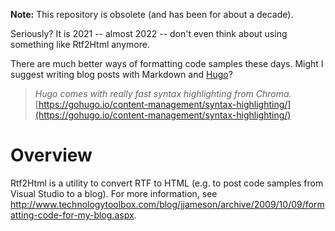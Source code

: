 **Note:** This repository is obsolete (and has been for about a decade).

Seriously? It is 2021 -- almost 2022 -- don't even think about using something like Rtf2Html anymore.

There are much better ways of formatting code samples these days. Might I suggest writing blog posts with Markdown and [Hugo](https://gohugo.io)?

> _Hugo comes with really fast syntax highlighting from Chroma._\
> [https://gohugo.io/content-management/syntax-highlighting/](https://gohugo.io/content-management/syntax-highlighting/)

# Overview
Rtf2Html is a utility to convert RTF to HTML (e.g. to post code samples from Visual Studio to a blog). For more information, see http://www.technologytoolbox.com/blog/jjameson/archive/2009/10/09/formatting-code-for-my-blog.aspx.
